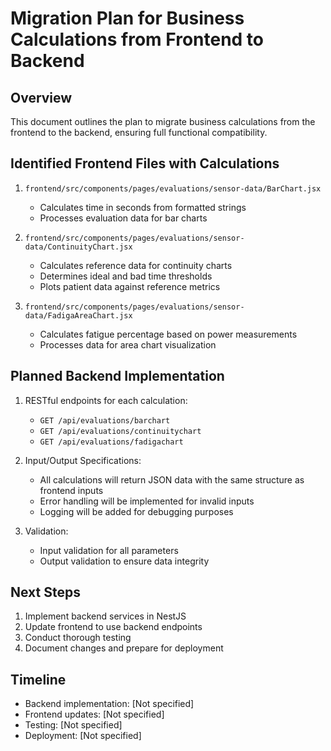 # Migration Plan for Business Calculations from Frontend to Backend

## Overview
This document outlines the plan to migrate business calculations from the frontend to the backend, ensuring full functional compatibility.

## Identified Frontend Files with Calculations
1. `frontend/src/components/pages/evaluations/sensor-data/BarChart.jsx`
   - Calculates time in seconds from formatted strings
   - Processes evaluation data for bar charts

2. `frontend/src/components/pages/evaluations/sensor-data/ContinuityChart.jsx`
   - Calculates reference data for continuity charts
   - Determines ideal and bad time thresholds
   - Plots patient data against reference metrics

3. `frontend/src/components/pages/evaluations/sensor-data/FadigaAreaChart.jsx`
   - Calculates fatigue percentage based on power measurements
   - Processes data for area chart visualization

## Planned Backend Implementation
1. RESTful endpoints for each calculation:
   - `GET /api/evaluations/barchart`
   - `GET /api/evaluations/continuitychart`
   - `GET /api/evaluations/fadigachart`

2. Input/Output Specifications:
   - All calculations will return JSON data with the same structure as frontend inputs
   - Error handling will be implemented for invalid inputs
   - Logging will be added for debugging purposes

3. Validation:
   - Input validation for all parameters
   - Output validation to ensure data integrity

## Next Steps
1. Implement backend services in NestJS
2. Update frontend to use backend endpoints
3. Conduct thorough testing
4. Document changes and prepare for deployment

## Timeline
- Backend implementation: [Not specified]
- Frontend updates: [Not specified]
- Testing: [Not specified]
- Deployment: [Not specified]
